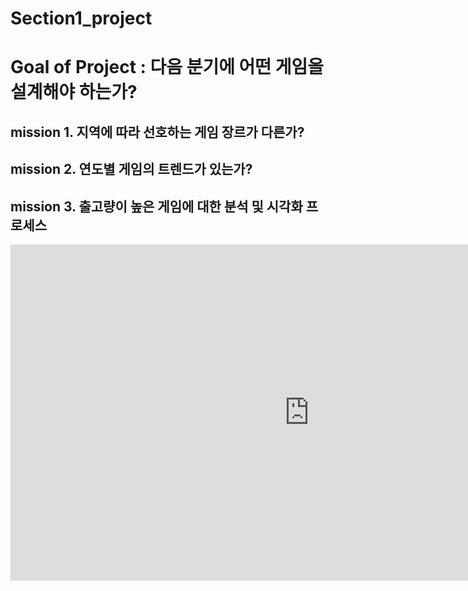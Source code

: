 # Section1_project

# Goal of Project : 다음 분기에 어떤 게임을 설계해야 하는가?

## mission 1. 지역에 따라 선호하는 게임 장르가 다른가?
## mission 2. 연도별 게임의 트렌드가 있는가?
## mission 3. 출고량이 높은 게임에 대한 분석 및 시각화 프로세스

<iframe width="956" height="538" src="https://www.youtube.com/watch?v=rIh_H0eB1O8" frameborder="0" allow="accelerometer; autoplay; encrypted-media; gyroscope; picture-in-picture" allowfullscreen></iframe>

